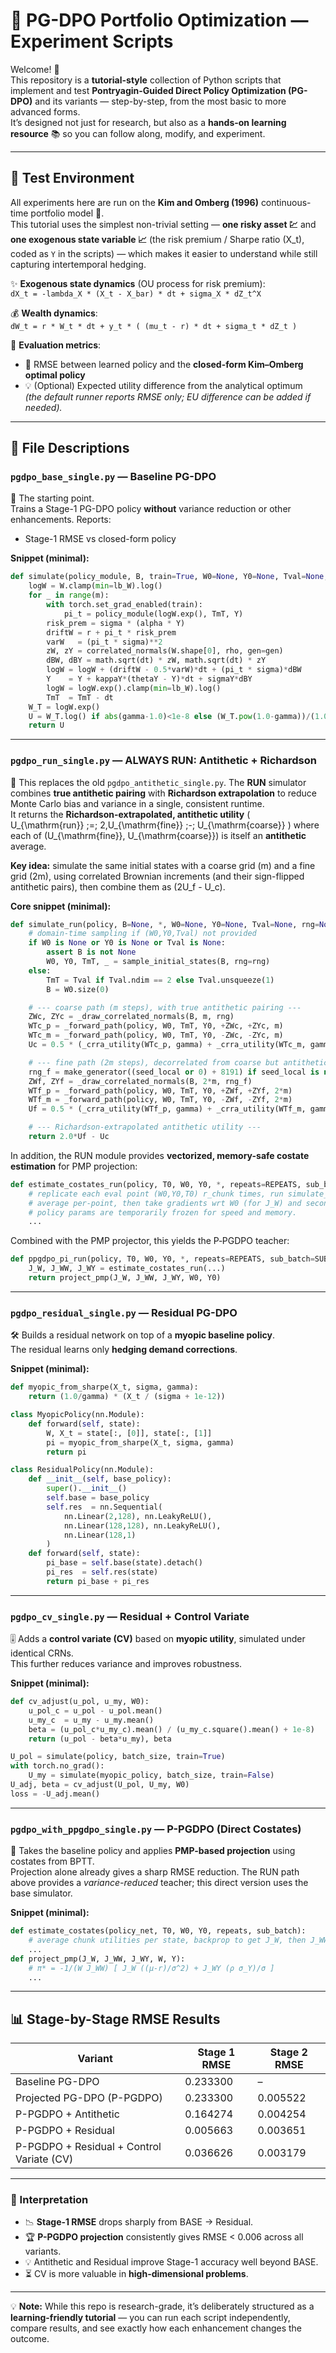 # 🐍 PG-DPO Portfolio Optimization — Experiment Scripts

Welcome! 🎉  
This repository is a **tutorial-style** collection of Python scripts that implement and test **Pontryagin-Guided Direct Policy Optimization (PG-DPO)** and its variants — step-by-step, from the most basic to more advanced forms.  
It’s designed not just for research, but also as a **hands-on learning resource** 📚 so you can follow along, modify, and experiment.

---

## 🧪 Test Environment

All experiments here are run on the **Kim and Omberg (1996)** continuous-time portfolio model 🏦.  
This tutorial uses the simplest non-trivial setting — **one risky asset 💹** and **one exogenous state variable 📈** (the risk premium / Sharpe ratio \(X_t\), coded as `Y` in the scripts) — which makes it easier to understand while still capturing intertemporal hedging.

✨ **Exogenous state dynamics** (OU process for risk premium):  
`dX_t = -lambda_X * (X_t - X_bar) * dt + sigma_X * dZ_t^X`

💰 **Wealth dynamics**:  
`dW_t = r * W_t * dt + y_t * ( (mu_t - r) * dt + sigma_t * dZ_t )`

🎯 **Evaluation metrics**:  
- 📏 RMSE between learned policy and the **closed-form Kim–Omberg optimal policy**  
- 💡 (Optional) Expected utility difference from the analytical optimum  
  *(the default runner reports RMSE only; EU difference can be added if needed).*

---

## 📂 File Descriptions

### `pgdpo_base_single.py` — **Baseline PG-DPO**
🚀 The starting point.  
Trains a Stage-1 PG-DPO policy **without** variance reduction or other enhancements. Reports:
- Stage-1 RMSE vs closed-form policy

**Snippet (minimal):**
```python
def simulate(policy_module, B, train=True, W0=None, Y0=None, Tval=None, rng=None, seed=None):
    logW = W.clamp(min=lb_W).log()
    for _ in range(m):
        with torch.set_grad_enabled(train):
            pi_t = policy_module(logW.exp(), TmT, Y)
        risk_prem = sigma * (alpha * Y)
        driftW = r + pi_t * risk_prem
        varW   = (pi_t * sigma)**2
        zW, zY = correlated_normals(W.shape[0], rho, gen=gen)
        dBW, dBY = math.sqrt(dt) * zW, math.sqrt(dt) * zY
        logW = logW + (driftW - 0.5*varW)*dt + (pi_t * sigma)*dBW
        Y    = Y + kappaY*(thetaY - Y)*dt + sigmaY*dBY
        logW = logW.exp().clamp(min=lb_W).log()
        TmT  = TmT - dt
    W_T = logW.exp()
    U = W_T.log() if abs(gamma-1.0)<1e-8 else (W_T.pow(1.0-gamma))/(1.0-gamma)
    return U
```

---

### `pgdpo_run_single.py` — **ALWAYS RUN: Antithetic + Richardson**
🔄 This replaces the old `pgdpo_antithetic_single.py`. The **RUN** simulator combines **true antithetic pairing** with **Richardson extrapolation** to reduce Monte Carlo bias and variance in a single, consistent runtime.  
It returns the **Richardson-extrapolated, antithetic utility**
\(
U_{\mathrm{run}} \;=\; 2\,U_{\mathrm{fine}} \;-\; U_{\mathrm{coarse}}
\)
where each of \(U_{\mathrm{fine}}, U_{\mathrm{coarse}}\) is itself an **antithetic** average.

**Key idea:** simulate the same initial states with a coarse grid \(m\) and a fine grid \(2m\), using correlated Brownian increments (and their sign-flipped antithetic pairs), then combine them as \(2U_f - U_c\).

**Core snippet (minimal):**
```python
def simulate_run(policy, B=None, *, W0=None, Y0=None, Tval=None, rng=None, seed_local=None):
    # domain-time sampling if (W0,Y0,Tval) not provided
    if W0 is None or Y0 is None or Tval is None:
        assert B is not None
        W0, Y0, TmT, _ = sample_initial_states(B, rng=rng)
    else:
        TmT = Tval if Tval.ndim == 2 else Tval.unsqueeze(1)
        B = W0.size(0)

    # --- coarse path (m steps), with true antithetic pairing ---
    ZWc, ZYc = _draw_correlated_normals(B, m, rng)
    WTc_p = _forward_path(policy, W0, TmT, Y0, +ZWc, +ZYc, m)
    WTc_m = _forward_path(policy, W0, TmT, Y0, -ZWc, -ZYc, m)
    Uc = 0.5 * (_crra_utility(WTc_p, gamma) + _crra_utility(WTc_m, gamma))

    # --- fine path (2m steps), decorrelated from coarse but antithetic-paired ---
    rng_f = make_generator((seed_local or 0) + 8191) if seed_local is not None else None
    ZWf, ZYf = _draw_correlated_normals(B, 2*m, rng_f)
    WTf_p = _forward_path(policy, W0, TmT, Y0, +ZWf, +ZYf, 2*m)
    WTf_m = _forward_path(policy, W0, TmT, Y0, -ZWf, -ZYf, 2*m)
    Uf = 0.5 * (_crra_utility(WTf_p, gamma) + _crra_utility(WTf_m, gamma))

    # --- Richardson-extrapolated antithetic utility ---
    return 2.0*Uf - Uc
```

In addition, the RUN module provides **vectorized, memory-safe costate estimation** for PMP projection:
```python
def estimate_costates_run(policy, T0, W0, Y0, *, repeats=REPEATS, sub_batch=SUBBATCH, seed_eval=None):
    # replicate each eval point (W0,Y0,T0) r_chunk times, run simulate_run once per chunk,
    # average per-point, then take gradients wrt W0 (for J_W) and second-derivatives (J_WW, J_WY).
    # policy params are temporarily frozen for speed and memory.
    ...
```
Combined with the PMP projector, this yields the P‑PGDPO teacher:
```python
def ppgdpo_pi_run(policy, T0, W0, Y0, *, repeats=REPEATS, sub_batch=SUBBATCH, seed_eval=None):
    J_W, J_WW, J_WY = estimate_costates_run(...)
    return project_pmp(J_W, J_WW, J_WY, W0, Y0)
```

---

### `pgdpo_residual_single.py` — **Residual PG-DPO**
🛠 Builds a residual network on top of a **myopic baseline policy**.  
The residual learns only **hedging demand corrections**.

**Snippet (minimal):**
```python
def myopic_from_sharpe(X_t, sigma, gamma):
    return (1.0/gamma) * (X_t / (sigma + 1e-12))

class MyopicPolicy(nn.Module):
    def forward(self, state):
        W, X_t = state[:, [0]], state[:, [1]]
        pi = myopic_from_sharpe(X_t, sigma, gamma)
        return pi

class ResidualPolicy(nn.Module):
    def __init__(self, base_policy):
        super().__init__()
        self.base = base_policy
        self.res  = nn.Sequential(
            nn.Linear(2,128), nn.LeakyReLU(),
            nn.Linear(128,128), nn.LeakyReLU(),
            nn.Linear(128,1)
        )
    def forward(self, state):
        pi_base = self.base(state).detach()
        pi_res  = self.res(state)
        return pi_base + pi_res
```

---

### `pgdpo_cv_single.py` — **Residual + Control Variate**
🎚 Adds a **control variate (CV)** based on **myopic utility**, simulated under identical CRNs.  
This further reduces variance and improves robustness.

**Snippet (minimal):**
```python
def cv_adjust(u_pol, u_my, W0):
    u_pol_c = u_pol - u_pol.mean()
    u_my_c  = u_my - u_my.mean()
    beta = (u_pol_c*u_my_c).mean() / (u_my_c.square().mean() + 1e-8)
    return (u_pol - beta*u_my), beta

U_pol = simulate(policy, batch_size, train=True)
with torch.no_grad():
    U_my = simulate(myopic_policy, batch_size, train=False)
U_adj, beta = cv_adjust(U_pol, U_my, W0)
loss = -U_adj.mean()
```

---

### `pgdpo_with_ppgdpo_single.py` — **P-PGDPO (Direct Costates)**
🎯 Takes the baseline policy and applies **PMP-based projection** using costates from BPTT.  
Projection alone already gives a sharp RMSE reduction. The RUN path above provides a *variance-reduced* teacher; this direct version uses the base simulator.

**Snippet (minimal):**
```python
def estimate_costates(policy_net, T0, W0, Y0, repeats, sub_batch):
    # average chunk utilities per state, backprop to get J_W, then J_WW & J_WY
    ...
def project_pmp(J_W, J_WW, J_WY, W, Y):
    # π* = -1/(W J_WW) [ J_W ((μ-r)/σ^2) + J_WY (ρ σ_Y)/σ ]
    ...
```

---

## 📊 Stage-by-Stage RMSE Results

| Variant                                   | Stage 1 RMSE | Stage 2 RMSE |
|-------------------------------------------|--------------|--------------|
| Baseline PG-DPO                           | 0.233300     | –            |
| Projected PG-DPO (P-PGDPO)                | 0.233300     | 0.005522     |
| P-PGDPO + Antithetic                      | 0.164274     | 0.004254     |
| P-PGDPO + Residual                        | 0.005663     | 0.003651     |
| P-PGDPO + Residual + Control Variate (CV) | 0.036626     | 0.003179     |

---

### 📝 Interpretation
- 📉 **Stage-1 RMSE** drops sharply from BASE → Residual.  
- 🏆 **P-PGDPO projection** consistently gives RMSE < 0.006 across all variants.  
- 💡 Antithetic and Residual improve Stage-1 accuracy well beyond BASE.  
- ⏳ CV is more valuable in **high-dimensional problems**.

---

💡 **Note:** While this repo is research-grade, it’s deliberately structured as a **learning-friendly tutorial** — you can run each script independently, compare results, and see exactly how each enhancement changes the outcome.

